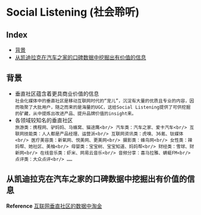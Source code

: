 Social Listening (社会聆听)
===

Index
---
<!-- TOC -->

- [背景](#背景)
- [从凯迪拉克在汽车之家的口碑数据中挖掘出有价值的信息](#从凯迪拉克在汽车之家的口碑数据中挖掘出有价值的信息)

<!-- TOC -->

## 背景
- 垂直社区蕴含着更具商业价值的信息<br/>
`
社会化媒体中的垂直社区是移动互联网时代的“宠儿”，沉淀有大量的优质且专业的内容，因而吸聚了大批用户，随之而来的是海量的UGC，这给Social Listening提供了可供挖掘的矿藏，从中提炼出改进产品、提升品牌价值的insight来。
`
- 各领域较知名的垂直社区<br/>
`
旅游类：携程网、驴妈妈、马蜂窝、猫途鹰<br/>
汽车类：汽车之家、爱卡汽车<br/>
互联网技能类：人人都是产品经理、运营派<br/>
互联网资讯类：虎嗅、36氪、钛媒体<br/>
医疗美容类：新氧网、悦美网、更美网<br/>
摄影类：蜂鸟网<br/>
女性类：辣妈帮、她社区、美柚<br/>
母婴类：宝宝树、宝宝知道、妈妈帮<br/>
财经类：雪球、财新网<br/>
在线音乐类：虾米、网易云音乐<br/>
音频分享：喜马拉雅、蜻蜓FM<br/>
点评类：大众点评<br/>
……
`

## 从凯迪拉克在汽车之家的口碑数据中挖掘出有价值的信息

**Reference**
[互联网垂直社区的数据中淘金](./SocialListening.md) 

